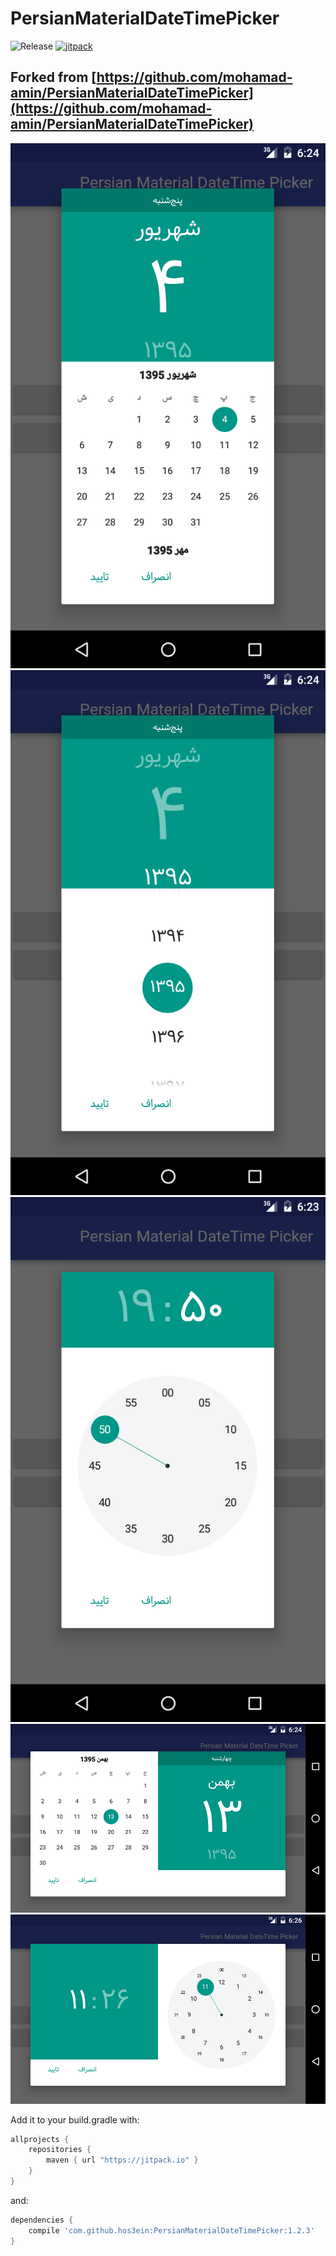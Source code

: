 # PersianMaterialDateTimePicker

![Release](https://img.shields.io/github/release/hos3ein/PersianMaterialDateTimePicker.svg?maxAge=1593001)
[![jitpack](https://jitpack.io/v/hos3ein/PersianMaterialDateTimePicker.svg)](https://jitpack.io/#hos3ein/PersianMaterialDateTimePicker)

## Forked from [https://github.com/mohamad-amin/PersianMaterialDateTimePicker](https://github.com/mohamad-amin/PersianMaterialDateTimePicker)

![Screenshots](/resources/Screenshot_1.png)
![Screenshots](/resources/Screenshot_2.png)
![Screenshots](/resources/Screenshot_3.png)
![Screenshots](/resources/Screenshot_4.png)
![Screenshots](/resources/Screenshot_5.png)

Add it to your build.gradle with:
```gradle
allprojects {
    repositories {
        maven { url "https://jitpack.io" }
    }
}
```
and:

```gradle
dependencies {
    compile 'com.github.hos3ein:PersianMaterialDateTimePicker:1.2.3'
}
```